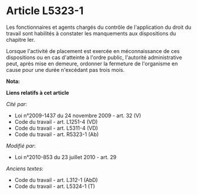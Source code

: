 # Article L5323-1

Les fonctionnaires et agents chargés du contrôle de l'application du droit du travail sont habilités à constater les
manquements aux dispositions du chapitre Ier. 

Lorsque l'activité de placement est exercée en méconnaissance de ces dispositions ou en cas d'atteinte à l'ordre public,
l'autorité administrative peut, après mise en demeure, ordonner la fermeture de l'organisme en cause pour une durée
n'excédant pas trois mois.

**Nota:**



**Liens relatifs à cet article**

_Cité par_:

  - Loi n°2009-1437 du 24 novembre 2009 - art. 32 (V)
  - Code du travail - art. L1251-4 (VD)
  - Code du travail - art. L5311-4 (VD)
  - Code du travail - art. R5323-1 (Ab)

_Modifié par_:

  - Loi n°2010-853 du 23 juillet 2010 - art. 29

_Anciens textes_:

  - Code du travail - art. L312-1 (AbD)
  - Code du travail - art. L5324-1 (T)
